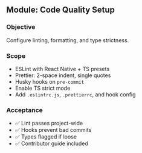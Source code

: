 ## Module: Code Quality Setup

### Objective
Configure linting, formatting, and type strictness.

### Scope
- ESLint with React Native + TS presets
- Prettier: 2-space indent, single quotes
- Husky hooks on `pre-commit`
- Enable TS strict mode
- Add `.eslintrc.js`, `.prettierrc`, and hook config

### Acceptance
- ✅ Lint passes project-wide
- ✅ Hooks prevent bad commits
- ✅ Types flagged if loose
- ✅ Contributor guide included
